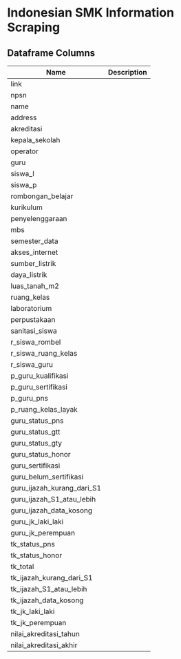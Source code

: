# Indonesian SMK Information Scraping

## Dataframe Columns

| Name | Description |
| ---- | ----------- |
| link |
| npsn |
| name |
| address |
| akreditasi |
| kepala_sekolah |
| operator |
| guru |
| siswa_l |
| siswa_p |
| rombongan_belajar |
| kurikulum |
| penyelenggaraan |
| mbs |
| semester_data |
| akses_internet |
| sumber_listrik |
| daya_listrik |
| luas_tanah_m2 |
| ruang_kelas |
| laboratorium |
| perpustakaan |
| sanitasi_siswa |
| r_siswa_rombel |
| r_siswa_ruang_kelas |
| r_siswa_guru |
| p_guru_kualifikasi |
| p_guru_sertifikasi |
| p_guru_pns |
| p_ruang_kelas_layak |
| guru_status_pns |
| guru_status_gtt |
| guru_status_gty |
| guru_status_honor |
| guru_sertifikasi |
| guru_belum_sertifikasi |
| guru_ijazah_kurang_dari_S1 |
| guru_ijazah_S1_atau_lebih |
| guru_ijazah_data_kosong |
| guru_jk_laki_laki |
| guru_jk_perempuan |
| tk_status_pns |
| tk_status_honor |
| tk_total |
| tk_ijazah_kurang_dari_S1 |
| tk_ijazah_S1_atau_lebih |
| tk_ijazah_data_kosong |
| tk_jk_laki_laki |
| tk_jk_perempuan |
| nilai_akreditasi_tahun |
| nilai_akreditasi_akhir |